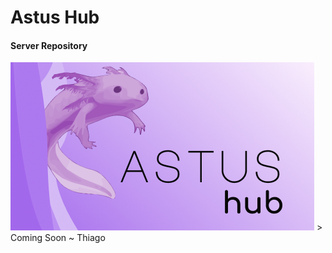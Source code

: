 # Astus Hub
#### Server Repository

<img src="https://github.com/thiagowaib/astus-server/blob/main/.github/Placeholder.png?raw=true">
> Coming Soon ~ Thiago